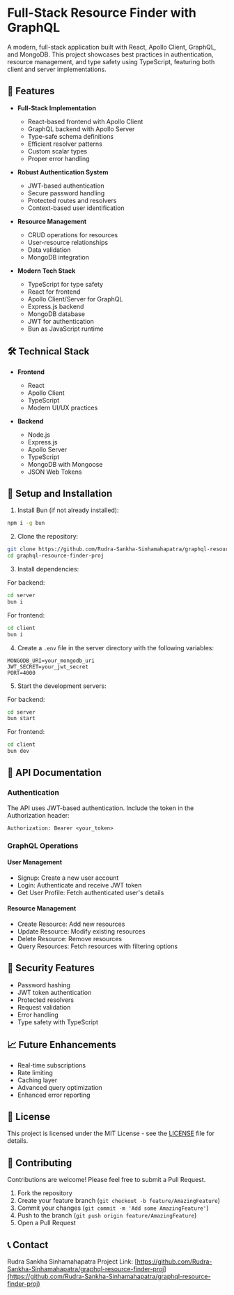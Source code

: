 # Full-Stack Resource Finder with GraphQL

A modern, full-stack application built with React, Apollo Client, GraphQL, and MongoDB. This project showcases best practices in authentication, resource management, and type safety using TypeScript, featuring both client and server implementations.

## 🚀 Features

- **Full-Stack Implementation**
  - React-based frontend with Apollo Client
  - GraphQL backend with Apollo Server
  - Type-safe schema definitions
  - Efficient resolver patterns
  - Custom scalar types
  - Proper error handling

- **Robust Authentication System**
  - JWT-based authentication
  - Secure password handling
  - Protected routes and resolvers
  - Context-based user identification

- **Resource Management**
  - CRUD operations for resources
  - User-resource relationships
  - Data validation
  - MongoDB integration

- **Modern Tech Stack**
  - TypeScript for type safety
  - React for frontend
  - Apollo Client/Server for GraphQL
  - Express.js backend
  - MongoDB database
  - JWT for authentication
  - Bun as JavaScript runtime

## 🛠️ Technical Stack

- **Frontend**
  - React
  - Apollo Client
  - TypeScript
  - Modern UI/UX practices

- **Backend**
  - Node.js
  - Express.js
  - Apollo Server
  - TypeScript
  - MongoDB with Mongoose
  - JSON Web Tokens

## 🔧 Setup and Installation

1. Install Bun (if not already installed):
```bash
npm i -g bun
```

2. Clone the repository:
```bash
git clone https://github.com/Rudra-Sankha-Sinhamahapatra/graphql-resource-finder-proj.git
cd graphql-resource-finder-proj
```

3. Install dependencies:

For backend:
```bash
cd server
bun i
```

For frontend:
```bash
cd client
bun i
```

4. Create a `.env` file in the server directory with the following variables:
```env
MONGODB_URI=your_mongodb_uri
JWT_SECRET=your_jwt_secret
PORT=4000
```

5. Start the development servers:

For backend:
```bash
cd server
bun start
```

For frontend:
```bash
cd client
bun dev
```

## 📝 API Documentation

### Authentication

The API uses JWT-based authentication. Include the token in the Authorization header:
```
Authorization: Bearer <your_token>
```

### GraphQL Operations

#### User Management
- Signup: Create a new user account
- Login: Authenticate and receive JWT token
- Get User Profile: Fetch authenticated user's details

#### Resource Management
- Create Resource: Add new resources
- Update Resource: Modify existing resources
- Delete Resource: Remove resources
- Query Resources: Fetch resources with filtering options

## 🔐 Security Features

- Password hashing
- JWT token authentication
- Protected resolvers
- Request validation
- Error handling
- Type safety with TypeScript


## 📈 Future Enhancements

- Real-time subscriptions
- Rate limiting
- Caching layer
- Advanced query optimization
- Enhanced error reporting

## 📄 License

This project is licensed under the MIT License - see the [LICENSE](LICENSE) file for details.

## 👥 Contributing

Contributions are welcome! Please feel free to submit a Pull Request.

1. Fork the repository
2. Create your feature branch (`git checkout -b feature/AmazingFeature`)
3. Commit your changes (`git commit -m 'Add some AmazingFeature'`)
4. Push to the branch (`git push origin feature/AmazingFeature`)
5. Open a Pull Request

## 📞 Contact

Rudra Sankha Sinhamahapatra
Project Link: [https://github.com/Rudra-Sankha-Sinhamahapatra/graphql-resource-finder-proj](https://github.com/Rudra-Sankha-Sinhamahapatra/graphql-resource-finder-proj) 